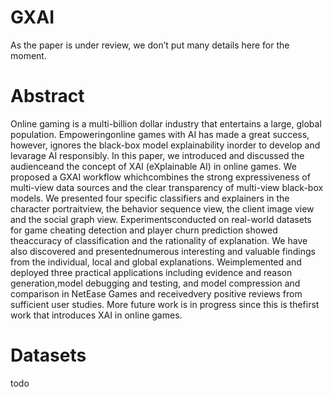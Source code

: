 # GXAI
As the paper is under review, we don’t put many details here for the moment.

# Abstract
Online gaming is a multi-billion dollar industry that entertains a large, global population. Empoweringonline games with AI has made a great success, however, ignores the black-box model explainability inorder to develop and levarage AI responsibly. In this paper, we introduced and discussed the audienceand the concept of XAI (eXplainable AI) in online games. We proposed a GXAI workflow whichcombines the strong expressiveness of multi-view data sources and the clear transparency of multi-view black-box models. We presented four specific classifiers and explainers in the character portraitview, the behavior sequence view, the client image view and the social graph view.  Experimentsconducted on real-world datasets for game cheating detection and player churn prediction showed theaccuracy of classification and the rationality of explanation. We have also discovered and presentednumerous interesting and valuable findings from the individual, local and global explanations. Weimplemented and deployed three practical applications including evidence and reason generation,model debugging and testing, and model compression and comparison in NetEase Games and receivedvery positive reviews from sufficient user studies. More future work is in progress since this is thefirst work that introduces XAI in online games.

# Datasets
todo